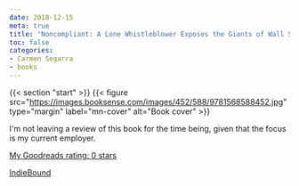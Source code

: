 ```yaml
---
date: 2018-12-15
meta: true
title: "Noncompliant: A Lone Whistleblower Exposes the Giants of Wall Street"
toc: false
categories:
- Carmen Segarra
- books
---
```


{{< section "start" >}}
{{< figure src="https://images.booksense.com/images/452/588/9781568588452.jpg" type="margin" label="mn-cover" alt="Book cover" >}}

I'm not leaving a review of this book for the time being, given that the focus is my current employer.

[My Goodreads rating: 0 stars](https://www.goodreads.com/review/show/2611899344)  

[IndieBound](https://www.indiebound.org/book/9781568588452)
